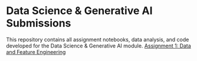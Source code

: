  # Data Science & Generative AI Submissions

 This repository contains all assignment notebooks, data analysis, and code developed for the Data Science & Generative AI module.
 [Assignment 1: Data and Feature Engineering](./Assignment_1/2_01_data_and_feature_engineering_in_pandas_COMPLETED.ipynb)
